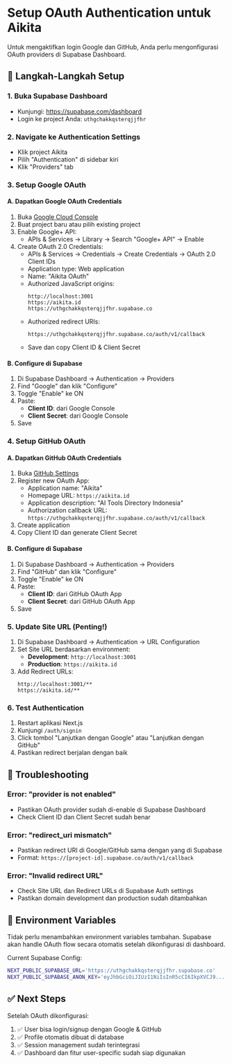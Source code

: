 # Setup OAuth Authentication untuk Aikita

Untuk mengaktifkan login Google dan GitHub, Anda perlu mengonfigurasi OAuth providers di Supabase Dashboard.

## 🚀 Langkah-Langkah Setup

### 1. Buka Supabase Dashboard
- Kunjungi: https://supabase.com/dashboard
- Login ke project Anda: `uthgchakkqsterqjjfhr`

### 2. Navigate ke Authentication Settings
- Klik project Aikita
- Pilih "Authentication" di sidebar kiri
- Klik "Providers" tab

### 3. Setup Google OAuth

#### A. Dapatkan Google OAuth Credentials
1. Buka [Google Cloud Console](https://console.cloud.google.com/)
2. Buat project baru atau pilih existing project
3. Enable Google+ API:
   - APIs & Services → Library → Search "Google+ API" → Enable
4. Create OAuth 2.0 Credentials:
   - APIs & Services → Credentials → Create Credentials → OAuth 2.0 Client IDs
   - Application type: Web application
   - Name: "Aikita OAuth"
   - Authorized JavaScript origins:
     ```
     http://localhost:3001
     https://aikita.id
     https://uthgchakkqsterqjjfhr.supabase.co
     ```
   - Authorized redirect URIs:
     ```
     https://uthgchakkqsterqjjfhr.supabase.co/auth/v1/callback
     ```
   - Save dan copy Client ID & Client Secret

#### B. Configure di Supabase
1. Di Supabase Dashboard → Authentication → Providers
2. Find "Google" dan klik "Configure"
3. Toggle "Enable" ke ON
4. Paste:
   - **Client ID**: dari Google Console
   - **Client Secret**: dari Google Console
5. Save

### 4. Setup GitHub OAuth

#### A. Dapatkan GitHub OAuth Credentials
1. Buka [GitHub Settings](https://github.com/settings/applications/new)
2. Register new OAuth App:
   - Application name: "Aikita"
   - Homepage URL: `https://aikita.id`
   - Application description: "AI Tools Directory Indonesia"
   - Authorization callback URL: `https://uthgchakkqsterqjjfhr.supabase.co/auth/v1/callback`
3. Create application
4. Copy Client ID dan generate Client Secret

#### B. Configure di Supabase
1. Di Supabase Dashboard → Authentication → Providers
2. Find "GitHub" dan klik "Configure"
3. Toggle "Enable" ke ON
4. Paste:
   - **Client ID**: dari GitHub OAuth App
   - **Client Secret**: dari GitHub OAuth App
5. Save

### 5. Update Site URL (Penting!)
1. Di Supabase Dashboard → Authentication → URL Configuration
2. Set Site URL berdasarkan environment:
   - **Development**: `http://localhost:3001`
   - **Production**: `https://aikita.id`
3. Add Redirect URLs:
   ```
   http://localhost:3001/**
   https://aikita.id/**
   ```

### 6. Test Authentication
1. Restart aplikasi Next.js
2. Kunjungi `/auth/signin`
3. Click tombol "Lanjutkan dengan Google" atau "Lanjutkan dengan GitHub"
4. Pastikan redirect berjalan dengan baik

## 🔧 Troubleshooting

### Error: "provider is not enabled"
- Pastikan OAuth provider sudah di-enable di Supabase Dashboard
- Check Client ID dan Client Secret sudah benar

### Error: "redirect_uri mismatch"
- Pastikan redirect URI di Google/GitHub sama dengan yang di Supabase
- Format: `https://[project-id].supabase.co/auth/v1/callback`

### Error: "Invalid redirect URL"
- Check Site URL dan Redirect URLs di Supabase Auth settings
- Pastikan domain development dan production sudah ditambahkan

## 📝 Environment Variables

Tidak perlu menambahkan environment variables tambahan. Supabase akan handle OAuth flow secara otomatis setelah dikonfigurasi di dashboard.

Current Supabase Config:
```bash
NEXT_PUBLIC_SUPABASE_URL='https://uthgchakkqsterqjjfhr.supabase.co'
NEXT_PUBLIC_SUPABASE_ANON_KEY='eyJhbGciOiJIUzI1NiIsInR5cCI6IkpXVCJ9...'
```

## ✅ Next Steps

Setelah OAuth dikonfigurasi:
1. ✅ User bisa login/signup dengan Google & GitHub
2. ✅ Profile otomatis dibuat di database
3. ✅ Session management sudah terintegrasi
4. ✅ Dashboard dan fitur user-specific sudah siap digunakan